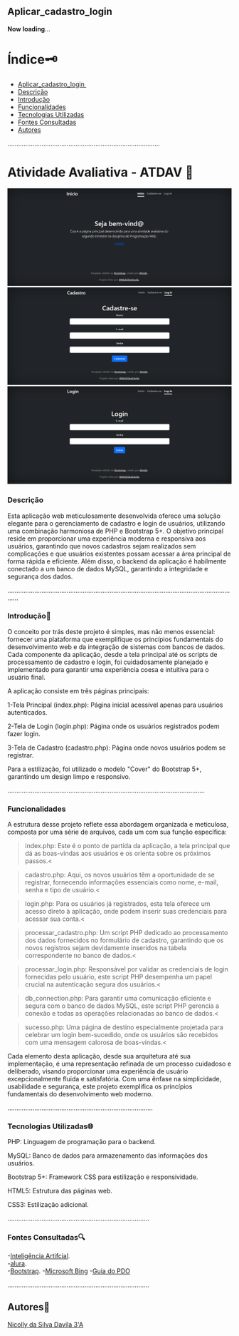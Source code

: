 ## Aplicar_cadastro_login 

𝐍𝐨𝐰 𝐥𝐨𝐚𝐝𝐢𝐧𝐠...

# Índice🗝️
   - [Aplicar_cadastro_login ](#Aplicar_cadastro_logi%C3%A7%C3%A3o----ATDAV)  
   - [Descrição](#descri%C3%A7%C3%A3o)  
   - [Introdução](#introdu%C3%A7%C3%A3o)  
   - [Funcionalidades](#funcionalidades)
   - [Tecnologias Utilizadas](#tecnologias-utilizadas)  
   - [Fontes Consultadas](#fontes-consultadas)  
   - [Autores](#autores)

.....................................................................................

# Atividade Avaliativa -  ATDAV 🚀

![image info](tela_inicio.png)
![image info](tela_cadastro.png)
![image info](tela_login.png)


### Descrição

Esta aplicação web meticulosamente desenvolvida oferece uma solução elegante para o gerenciamento de cadastro e login de usuários, utilizando uma combinação harmoniosa de PHP e Bootstrap 5+. O objetivo principal reside em proporcionar uma experiência moderna e responsiva aos usuários, garantindo que novos cadastros sejam realizados sem complicações e que usuários existentes possam acessar a área principal de forma rápida e eficiente. Além disso, o backend da aplicação é habilmente conectado a um banco de dados MySQL, garantindo a integridade e segurança dos dados.


..................................................................................................................................

### Introdução🌟

O conceito por trás deste projeto é simples, mas não menos essencial: fornecer uma plataforma que exemplifique os princípios fundamentais do desenvolvimento web e da integração de sistemas com bancos de dados. Cada componente da aplicação, desde a tela principal até os scripts de processamento de cadastro e login, foi cuidadosamente planejado e implementado para garantir uma experiência coesa e intuitiva para o usuário final.

A aplicação consiste em três páginas principais:

1-Tela Principal (index.php): Página inicial acessível apenas para usuários autenticados.

2-Tela de Login (login.php): Página onde os usuários registrados podem fazer login.

3-Tela de Cadastro (cadastro.php): Página onde novos usuários podem se registrar.

Para a estilização, foi utilizado o modelo "Cover" do Bootstrap 5+, garantindo um design limpo e responsivo.

..............................................................................................................

### Funcionalidades

A estrutura desse projeto reflete essa abordagem organizada e meticulosa, composta por uma série de arquivos, cada um com sua função específica:

>index.php: Este é o ponto de partida da aplicação, a tela principal que dá as boas-vindas aos usuários e os orienta sobre os próximos passos.<

>cadastro.php: Aqui, os novos usuários têm a oportunidade de se registrar, fornecendo informações essenciais como nome, e-mail, senha e tipo de usuário.<

>login.php: Para os usuários já registrados, esta tela oferece um acesso direto à aplicação, onde podem inserir suas credenciais para acessar sua conta.<

>processar_cadastro.php: Um script PHP dedicado ao processamento dos dados fornecidos no formulário de cadastro, garantindo que os novos registros sejam devidamente inseridos na tabela correspondente no banco de dados.<

>processar_login.php: Responsável por validar as credenciais de login fornecidas pelo usuário, este script PHP desempenha um papel crucial na autenticação segura dos usuários.<

>db_connection.php: Para garantir uma comunicação eficiente e segura com o banco de dados MySQL, este script PHP gerencia a conexão e todas as operações relacionadas ao banco de dados.<

>sucesso.php: Uma página de destino especialmente projetada para celebrar um login bem-sucedido, onde os usuários são recebidos com uma mensagem calorosa de boas-vindas.<

Cada elemento desta aplicação, desde sua arquitetura até sua implementação, é uma representação refinada de um processo cuidadoso e deliberado, visando proporcionar uma experiência de usuário excepcionalmente fluida e satisfatória. Com uma ênfase na simplicidade, usabilidade e segurança, este projeto exemplifica os princípios fundamentais do desenvolvimento web moderno.

.................................................................................

 ### Tecnologias Utilizadas🌐

PHP: Linguagem de programação para o backend.

MySQL: Banco de dados para armazenamento das informações dos usuários.

Bootstrap 5+: Framework CSS para estilização e responsividade.

HTML5: Estrutura das páginas web.

CSS3: Estilização adicional.

...............................................................................

 ### Fontes Consultadas🔍

-[Inteligência Artifcial](https://chat.openai.com/).     
-[alura](https://www.alura.com.br/artigos/escrever-bom-readme).       
-[Bootstrap](https://getbootstrap.com/docs/5.0/examples/cover/). 
-[Microsoft Bing](https://www.bing.com/chat?q=Microsoft+Copilot&FORM=hpcodx)
-[Guia do PDO](https://www.php.net/manual/en/book.pdo.php)

...............................................................................

 ## Autores💮
 [Nicolly da Silva Davila 3'A](https://github.com/NickSilvaDavila)
